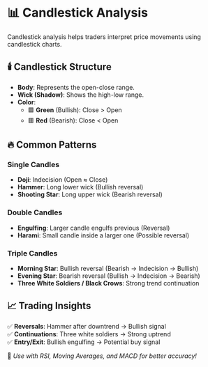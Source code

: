 # 📊 Candlestick Analysis
Candlestick analysis helps traders interpret price movements using candlestick charts.

## 🕯️ Candlestick Structure
- **Body**: Represents the open-close range.
- **Wick (Shadow)**: Shows the high-low range.
- **Color**:
  - 🟩 **Green** (Bullish): Close > Open
  - 🟥 **Red** (Bearish): Close < Open

## 🔥 Common Patterns
### **Single Candles**
- **Doji**: Indecision (Open ≈ Close)
- **Hammer**: Long lower wick (Bullish reversal)
- **Shooting Star**: Long upper wick (Bearish reversal)

### **Double Candles**
- **Engulfing**: Larger candle engulfs previous (Reversal)
- **Harami**: Small candle inside a larger one (Possible reversal)

### **Triple Candles**
- **Morning Star**: Bullish reversal (Bearish → Indecision → Bullish)
- **Evening Star**: Bearish reversal (Bullish → Indecision → Bearish)
- **Three White Soldiers / Black Crows**: Strong trend continuation

## 📈 Trading Insights
✅ **Reversals**: Hammer after downtrend → Bullish signal  
✅ **Continuations**: Three white soldiers → Strong uptrend  
✅ **Entry/Exit**: Bullish engulfing → Potential buy signal  

🚀 *Use with RSI, Moving Averages, and MACD for better accuracy!*
